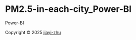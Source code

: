 # PM2.5-in-each-city_Power-BI
Power-BI

<p> Copyright © 2025 <a href="https://github.com/zhu7055">jiayi-zhu</a></p>
